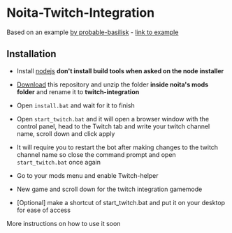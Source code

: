 # Noita-Twitch-Integration

Based on an example [by probable-basilisk](https://github.com/probable-basilisk/) - [link to example](https://github.com/probable-basilisk/noita-ws-api)

## Installation
* Install [nodejs](https://nodejs.org/en/) **don't install build tools when asked on the node installer**

* [Download](https://github.com/soler91/Noita-Twitch-Integration/archive/master.zip) this repository and unzip the folder **inside noita's mods folder** and rename it to **twitch-integration**

* Open `install.bat` and wait for it to finish

* Open `start_twitch.bat` and it will open a browser window with the control panel, head to the Twitch tab and write your twitch channel name, scroll down and click apply

* It will require you to restart the bot after making changes to the twitch channel name so close the command prompt and open ``start_twitch.bat`` once again

* Go to your mods menu and enable Twitch-helper

* New game and scroll down for the twitch integration gamemode

* [Optional] make a shortcut of start_twitch.bat and put it on your desktop for ease of access

More instructions on how to use it soon
